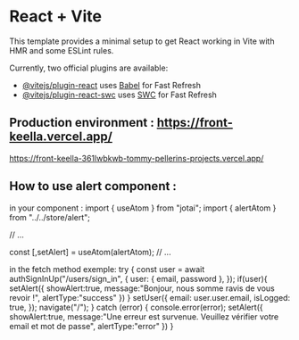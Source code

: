 # React + Vite

This template provides a minimal setup to get React working in Vite with HMR and some ESLint rules.

Currently, two official plugins are available:

- [@vitejs/plugin-react](https://github.com/vitejs/vite-plugin-react/blob/main/packages/plugin-react/README.md) uses [Babel](https://babeljs.io/) for Fast Refresh
- [@vitejs/plugin-react-swc](https://github.com/vitejs/vite-plugin-react-swc) uses [SWC](https://swc.rs/) for Fast Refresh

## Production environment : https://front-keella.vercel.app/
https://front-keella-361lwbkwb-tommy-pellerins-projects.vercel.app/

## How to use alert component :
in your component :
import { useAtom } from "jotai";
import { alertAtom } from "../../store/alert";

// ...

const [,setAlert] = useAtom(alertAtom);
// ...

in the fetch method exemple:
try {
      const user = await authSignInUp("/users/sign_in", {
        user: { email, password },
      });
      if(user){
        setAlert({
          showAlert:true,
          message:"Bonjour, nous somme ravis de vous revoir !",
          alertType:"success"
        })
      }
      setUser({
        email: user.user.email,
        isLogged: true,
      });
      navigate("/");
    } catch (error) {
      console.error(error); 
      setAlert({
        showAlert:true,
        message:"Une erreur est survenue. Veuillez vérifier votre email et mot de passe",
        alertType:"error"
      })
    }
